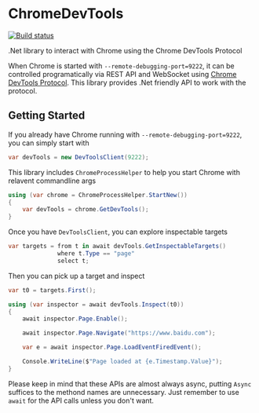 # ChromeDevTools
[![Build status](https://ci.appveyor.com/api/projects/status/yvk96lqo7xgj5ib7?svg=true)](https://ci.appveyor.com/project/diryboy/chromedevtools)

.Net library to interact with Chrome using the Chrome DevTools Protocol

When Chrome is started with `--remote-debugging-port=9222`, it can be controlled programatically via REST API and WebSocket using [Chrome DevTools Protocol](https://chromedevtools.github.io/devtools-protocol/).
This library provides .Net friendly API to work with the protocol.

## Getting Started

If you already have Chrome running with `--remote-debugging-port=9222`, you can simply start with

```C#
var devTools = new DevToolsClient(9222);
```

This library includes `ChromeProcessHelper` to help you start Chrome with relavent commandline args

```C#
using (var chrome = ChromeProcessHelper.StartNew())
{
    var devTools = chrome.GetDevTools();
}
```

Once you have `DevToolsClient`, you can explore inspectable targets

```C#
var targets = from t in await devTools.GetInspectableTargets()
              where t.Type == "page"
              select t;
```

Then you can pick up a target and inspect

```C#
var t0 = targets.First();

using (var inspector = await devTools.Inspect(t0))
{
    await inspector.Page.Enable();

    await inspector.Page.Navigate("https://www.baidu.com");

    var e = await inspector.Page.LoadEventFiredEvent();

    Console.WriteLine($"Page loaded at {e.Timestamp.Value}");
}
```

Please keep in mind that these APIs are almost always async, putting `Async` suffices to the methond names are unnecessary.
Just remember to use `await` for the API calls unless you don't want.
